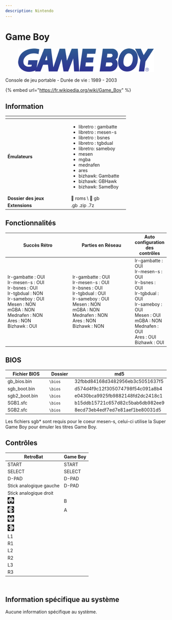 ```yaml
---
description: Nintendo
---
```


# Game Boy

<div align="left">

<figure><img src="https://raw.githubusercontent.com/fabricecaruso/es-theme-carbon/5149a33eed46b2af638b06119397d4023b75131f/art/logos/gb.svg" alt=""><figcaption></figcaption></figure>

</div>

Console de jeu portable - Durée de vie : 1989 - 2003

{% embed url="https://fr.wikipedia.org/wiki/Game_Boy" %}

## Information

<table data-header-hidden><thead><tr><th width="184"></th><th></th><th data-hidden></th></tr></thead><tbody><tr><td><strong>Émulateurs</strong></td><td><ul><li>libretro : gambatte</li><li>libretro : mesen-s</li><li>libretro : bsnes</li><li>libretro : tgbdual</li><li>libretro: sameboy</li><li>mesen</li><li>mgba</li><li>mednafen</li><li>ares</li><li>bizhawk: Gambatte</li><li>bizhawk: GBHawk</li><li>bizhawk: SameBoy</li></ul></td><td></td></tr><tr><td><strong>Dossier des jeux</strong></td><td><span data-gb-custom-inline data-tag="emoji" data-code="1f4c1">📁</span> roms \ <span data-gb-custom-inline data-tag="emoji" data-code="1f4c2">📂</span> gb</td><td></td></tr><tr><td><strong>Extensions</strong></td><td>.gb .zip .7z</td><td></td></tr></tbody></table>

## Fonctionnalités

<table><thead><tr><th width="256">Succès Rétro</th><th width="243">Parties en Réseau</th><th>Auto configuration des contrôles</th></tr></thead><tbody><tr><td>lr-gambatte : OUI<br>lr-mesen-s : OUI<br>lr-bsnes : OUI<br>lr-tgbdual : NON<br>lr-sameboy : OUI<br>Mesen : NON<br>mGBA : NON<br>Mednafen : NON<br>Ares : NON<br>Bizhawk : OUI</td><td>lr-gambatte : OUI<br>lr-mesen-s : OUI<br>lr-bsnes : OUI<br>lr-tgbdual : OUI<br>lr-sameboy : OUI<br>Mesen : NON<br>mGBA : NON<br>Mednafen : NON<br>Ares : NON<br>Bizhawk : NON</td><td>lr-gambatte : OUI<br>lr-mesen-s : OUI<br>lr-bsnes : OUI<br>lr-tgbdual : OUI<br>lr-sameboy : OUI<br>Mesen : OUI<br>mGBA : NON<br>Mednafen : OUI<br>Ares : OUI<br>Bizhawk : OUI</td></tr></tbody></table>

## BIOS

<table><thead><tr><th width="187">Fichier BIOS</th><th width="108">Dossier</th><th>md5</th></tr></thead><tbody><tr><td>gb_bios.bin</td><td><code>\bios</code></td><td>32fbbd84168d3482956eb3c5051637f5</td></tr><tr><td>sgb_boot.bin</td><td><code>\bios</code></td><td>d574d4f9c12f305074798f54c091a8b4</td></tr><tr><td>sgb2_boot.bin</td><td><code>\bios</code></td><td>e0430bca9925fb9882148fd2dc2418c1</td></tr><tr><td>SGB1.sfc</td><td><code>\bios</code></td><td>b15ddb15721c657d82c5bab6db982ee9</td></tr><tr><td>SGB2.sfc</td><td><code>\bios</code></td><td>8ecd73eb4edf7ed7e81aef1be80031d5</td></tr></tbody></table>

Les fichiers sgb\* sont requis pour le coeur mesen-s, celui-ci utilise la Super Game Boy pour émuler les titres Game Boy.

## Contrôles

| RetroBat                                                                           | Game Boy |
| ---------------------------------------------------------------------------------- | -------- |
| START                                                                              | START    |
| SELECT                                                                             | SELECT   |
| D-PAD                                                                              | D-PAD    |
| Stick analogique gauche                                                            | D-PAD    |
| Stick analogique droit                                                             |          |
| ![A](<../../../../.gitbook/assets/image (19).png>)                                 | B        |
| ![B](<../../../../.gitbook/assets/image (6).png>)                                  | A        |
| <img src="../../../../.gitbook/assets/image (34).png" alt="" data-size="original"> |          |
| <img src="../../../../.gitbook/assets/image (32).png" alt="" data-size="line">     |          |
| L1                                                                                 |          |
| R1                                                                                 |          |
| L2                                                                                 |          |
| R2                                                                                 |          |
| L3                                                                                 |          |
| R3                                                                                 |          |

<div align="left">

<figure><img src="https://i.imgur.com/yDQp2P6.png" alt=""><figcaption></figcaption></figure>

</div>

## Information spécifique au système

Aucune information spécifique au système.
